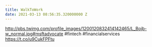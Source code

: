 ```yaml
---
title: WalkToWork
date: 2021-03-13 08:56:35.320000000 Z
---
```


 http://pbs.twimg.com/profile_images/1200120832414142465/L_Bojb-w_normal.jpg#msftadvocate #fintech #financialservices https://t.co/u9CukFPFtu